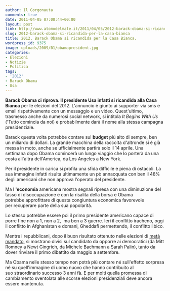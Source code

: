 ```yaml
---
author: Il Gorgonauta
comments: true
date: 2011-04-05 07:00:44+00:00
layout: post
link: http://www.atomodelmale.it/2011/04/05/2012-barack-obama-si-ricandida-per-la-casa-bianca/
slug: 2012-barack-obama-si-ricandida-per-la-casa-bianca
title: 2012, Barack Obama si ricandida per la Casa Bianca.
wordpress_id: 9375
image: uploads/2009/01/obamapresident.jpg
categories:
- Elezioni
- Notizie
- Politica
tags:
- '2012'
- Barack Obama
- Usa
---
```


**Barack Obama **ci riprova. Il presidente Usa infatti si ricandida alla** Casa Bianca** per le elezioni del 2012. L'annuncio è giunto ai supporter via sms e email rispettivamente con un messaggio e un video. Quest'ultimo, trasmesso anche da numerosi social network, si intitola _It Begins With Us_ ('Tutto comincia da noi) e probabilmente darà il nome alla stessa campagna presidenziale.

Barack questa volta potrebbe contare sul **budget** più alto di sempre, ben un miliardo di dollari. La grande macchina della raccolta d'altronde si è già messa in moto, anche se ufficialmente partirà solo il 14 aprile. Una settimana dopo Obama comincerà un lungo viaggio che lo porterà da una costa all'altra dell'America, da Los Angeles a New York.

Per il presidente in carica si profila una sfida difficile e piena di ostacoli. La sua immagine infatti risulta ultimamente un pò annacquata con ben il 48% degli americani che non approva l'operato del presidente.

Ma l **'economia** americana mostra segnali ripresa con una diminuzione del tasso di disoccupazione e con la risalita della borsa e Obama potrebbe approfittare di questa congiuntura economica favorevole per recuperare parte della sua popolarità.

Lo stesso potrebbe essere poi il primo presidente americano capace di porre fine non a 1, non a 2,  ma ben a 3 guerre. Ieri il conflitto iracheno, oggi il conflitto in Afghanistan e domani, Gheddafi permettendo, il conflitto libico.

Mentre i repubblicani, dopo il buon risultato ottenuto nelle elezioni di [metà mandato](/2010/11/07/usa-elezioni-di-meta-mandato-obama-punito-ma-non-sconfitto.html), si mostrano divisi sul candidato da opporre ai democratici (da Mitt Romney a Newt Gingrich, da Michele Bachmann a Sarah Palin), tanto da dover rinviare il primo dibattito da maggio a settembre.

Ma Obama nelle stesso tempo non potrà più contare né sull'effetto sorpresa né su quell'immagine di uomo nuovo che hanno contribuito al suo straordinario successo 3 anni fà. E per molti quella promessa di cambiamento sventolata alle scorse elezioni presidenziali deve ancora essere mantenuta.
